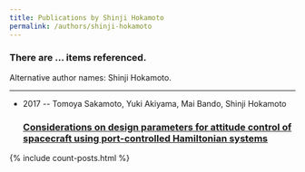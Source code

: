```yaml
---
title: Publications by Shinji Hokamoto
permalink: /authors/shinji-hokamoto
---
```


<h3 id="number-posts">There are ... items referenced.</h3>
<p id='info-authors'>Alternative author names: Shinji Hokamoto.</p>
<hr />
<ul class="post-list">
<li><span class='post-meta'>2017 -- Tomoya Sakamoto, Yuki Akiyama, Mai Bando, Shinji Hokamoto</span><h3><a class='post-link' href="{{ site.baseurl }}/considerations-on-design-parameters-for-attitude-control-of-spacecraft-using-port-controlled-hamiltonian-systems">Considerations on design parameters for attitude control of spacecraft using port-controlled Hamiltonian systems</a></h3></li>

</ul>
{% include count-posts.html %}
